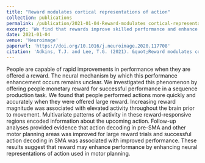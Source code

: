 ```yaml
---
title: "Reward modulates cortical representations of action"
collection: publications
permalink: /publication/2021-01-04-Reward-modulates cortical-representations-of-action
excerpt: 'We find that rewards improve skilled performance and enhance action representations in the frontal cortex.'
date: 2021-01-04
venue: 'Neuroimage'
paperurl: 'https://doi.org/10.1016/j.neuroimage.2020.117708'
citation: 'Adkins, T.J. and Lee, T.G. (2021). &quot;Reward modulates cortical representations of action.&quot; <i>Neuroimage</i>. 228, 117708.'
---
```


People are capable of rapid improvements in performance when they are offered a reward. The neural mechanism by which this performance enhancement occurs remains unclear. We investigated this phenomenon by offering people monetary reward for successful performance in a sequence production task. We found that people performed actions more quickly and accurately when they were offered large reward. Increasing reward magnitude was associated with elevated activity throughout the brain prior to movement. Multivariate patterns of activity in these reward-responsive regions encoded information about the upcoming action. Follow-up analyses provided evidence that action decoding in pre-SMA and other motor planning areas was improved for large reward trials and successful action decoding in SMA was associated with improved performance. These results suggest that reward may enhance performance by enhancing neural representations of action used in motor planning.
